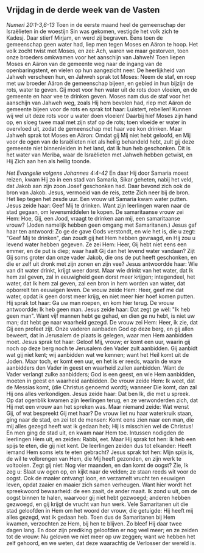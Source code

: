 ## Vrijdag in de derde week van de Vasten

*Numeri 20:1-3,6-13*
Toen in de eerste maand heel de gemeenschap der Israëlieten in de woestijn Sin was gekomen, vestigde het volk zich te Kadesj. Daar stierf Mirjam, en werd zij begraven. Eens toen de gemeenschap geen water had, liep men tegen Moses en Aäron te hoop. Het volk zocht twist met Moses, en zei: Ach, waren we maar gestorven, toen onze broeders omkwamen voor het aanschijn van Jahweh! Toen liepen Moses en Aäron van de gemeente weg naar de ingang van de openbaringstent, en vielen op hun aangezicht neer. De heerlijkheid van Jahweh verscheen hun, en Jahweh sprak tot Moses: Neem de staf, en roep met uw broeder Aäron de gemeenschap bijeen, en gebied in hun bijzijn de rots, water te geven. Gij moet voor hen water uit de rots doen vloeien, en de gemeente en haar vee te drinken geven. Moses nam dus de staf voor het aanschijn van Jahweh weg, zoals Hij hem bevolen had, riep met Aäron de gemeente bijeen voor de rots en sprak tot haar: Luistert, rebellen! Kunnen wij wel uit deze rots voor u water doen vloeien! Daarbij hief Moses zijn hand op, en sloeg twee maal met zijn staf op de rots; toen vloeide er water in overvloed uit, zodat de gemeenschap met haar vee kon drinken. Maar Jahweh sprak tot Moses en Aäron: Omdat gij Mij niet hebt geloofd, en Mij voor de ogen van de Israëlieten niet als heilig behandeld hebt, zult gij deze gemeente niet binnenleiden in het land, dat Ik hun heb geschonken. Dit is het water van Meriba, waar de Israëlieten met Jahweh hebben getwist, en Hij Zich aan hen als heilig toonde. 

*Het Evangelie volgens Johannes 4:4-42*
En daar Hij door Samaria moest reizen, kwam Hij zo in een stad van Samaria, Sikar geheten, nabij het veld, dat Jakob aan zijn zoon Josef geschonken had. Daar bevond zich ook de bron van Jakob. Jesus, vermoeid van de reis, zette Zich neer bij de bron. Het liep tegen het zesde uur. Een vrouw uit Samaria kwam water putten. Jesus zeide haar: Geef Mij te drinken. Want zijn leerlingen waren naar de stad gegaan, om levensmiddelen te kopen. De samaritaanse vrouw zei Hem: Hoe, Gij, een Jood, vraagt te drinken aan mij, een samaritaanse vrouw? (Joden namelijk hebben geen omgang met Samaritanen.) Jesus gaf haar ten antwoord: Zo ge de gave Gods verstondt, en wie het is, die u zegt: "Geef Mij te drinken", dan zoudt gij het Hem hebben gevraagd, en Hij zou u levend water hebben gegeven. Ze zei Hem: Heer, Gij hebt niet eens een emmer, en de put is diep; waar haalt Gij dan het levend water vandaan? Zijt Gij soms groter dan onze vader Jakob, die ons de put heeft geschonken, en die er zelf uit dronk met zijn zonen en zijn vee? Jesus antwoordde haar: Wie van dit water drinkt, krijgt weer dorst. Maar wie drinkt van het water, dat Ik hem zal geven, zal in eeuwigheid geen dorst meer krijgen; integendeel, het water, dat Ik hem zal geven, zal een bron in hem worden van water, dat opborrelt ten eeuwigen leven. De vrouw zeide Hem: Heer, geef me dat water, opdat ik geen dorst meer krijg, en niet meer hier hoef komen putten. Hij sprak tot haar: Ga uw man roepen, en kom hier terug. De vrouw antwoordde: Ik heb geen man. Jesus zeide haar: Dat zegt ge wèl: "Ik heb geen man". Want vijf mannen hebt ge gehad, en dien ge nu hebt, is niet uw man; dat hebt ge naar waarheid gezegd. De vrouw zei Hem: Heer, ik zie, dat Gij een profeet zijt. Onze vaderen aanbaden God op deze berg, en gij allen beweert, dat in Jerusalem de plaats is gelegen, waar men Hem aanbidden moet. Jesus sprak tot haar: Geloof Mij, vrouw; er komt een uur, waarin gij noch op deze berg noch te Jerusalem den Vader zult aanbidden. Gij aanbidt wat gij niet kent; wij aanbidden wat we kennen; want het Heil komt uit de Joden. Maar toch, er komt een uur, en het is er reeds, waarin de ware aanbidders den Vader in geest en waarheid zullen aanbidden. Want de Vader verlangt zulke aanbidders; God is een geest, en wie Hem aanbidden, moeten in geest en waarheid aanbidden. De vrouw zeide Hem: Ik weet, dat de Messias komt, (die Christus genoemd wordt); wanneer Die komt, dan zal Hij ons alles verkondigen. Jesus zeide haar: Dat ben Ik, die met u spreek. Op dat ogenblik kwamen zijn leerlingen terug, en ze verwonderden zich, dat Hij met een vrouw aan het spreken was. Maar niemand zeide: Wat wenst Gij, of wat bespreekt Gij met haar? De vrouw liet nu haar waterkruik staan, ging naar de stad, en zei tot de mensen: Komt eens zien naar een man, die mij alles gezegd heeft wat ik gedaan heb; Hij is misschien wel de Christus! En men ging de stad uit, en kwam naar Hem toe. Intussen nodigden de leerlingen Hem uit, en zeiden: Rabbi, eet. Maar Hij sprak tot hen: Ik heb een spijs te eten, die gij niet kent. De leerlingen zeiden dus tot elkander: Heeft iemand Hem soms iets te eten gebracht? Jesus sprak tot hen: Mijn spijs is, de wil te volbrengen van Hem, die Mij heeft gezonden, en zijn werk te voltooien. Zegt gij niet: Nog vier maanden, en dan komt de oogst? Zie, Ik zeg u: Slaat uw ogen op, en kijkt naar de velden; ze staan reeds wit voor de oogst. Ook de maaier ontvangt loon, en verzamelt vrucht ten eeuwigen leven, opdat zaaier en maaier zich samen verheugen. Want hier wordt het spreekwoord bewaarheid: de een zaait, de ander maait. Ik zond u uit, om de oogst binnen te halen, waarvoor gij niet hebt gezwoegd; anderen hebben gezwoegd, en gij krijgt de vrucht van hun werk. Vele Samaritanen uit die stad geloofden in Hem om het woord der vrouw, die getuigde: Hij heeft mij alles gezegd, wat ik gedaan heb. Toen dus de Samaritanen bij Hem kwamen, verzochten ze Hem, bij hen te blijven. Zo bleef Hij daar twee dagen lang. En door zijn prediking geloofden er nog veel meer; en ze zeiden tot de vrouw: Nu geloven we niet meer op uw zeggen; want we hebben het zelf gehoord, en we weten, dat deze waarachtig de Verlosser der wereld is. 

